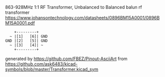 863-928MHz 1:1 RF Transformer, Unbalanced to Balanced
balun rf transformer
https://www.johansontechnology.com/datasheets/0896BM15A0001/0896BM15A0001.pdf


	    +---------+
	  ~ |[1]   [6]| GND
	GND |[2]   [5]| GND
	  ~ |[3]   [4]| ~
	    +---------+


generated by https://github.com/FBEZ/Pinout-AsciiArt from https://github.com/ask6483/kicad-symbols/blob/master/Transformer.kicad_sym